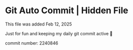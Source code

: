 # Git Auto Commit | Hidden File

This file was added Feb 12, 2025

Just for fun and keeping my daily git commit active 🤪

commit number: 2240846
